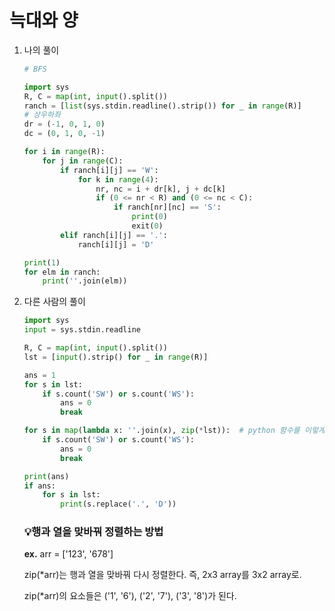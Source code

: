 # 늑대와 양

1. 나의 풀이

   ```python
   # BFS
   
   import sys
   R, C = map(int, input().split())
   ranch = [list(sys.stdin.readline().strip()) for _ in range(R)]
   # 상우하좌
   dr = (-1, 0, 1, 0)
   dc = (0, 1, 0, -1)
   
   for i in range(R):
       for j in range(C):
           if ranch[i][j] == 'W':
               for k in range(4):
                   nr, nc = i + dr[k], j + dc[k]
                   if (0 <= nr < R) and (0 <= nc < C):
                       if ranch[nr][nc] == 'S':
                           print(0)
                           exit(0)
           elif ranch[i][j] == '.':
               ranch[i][j] = 'D'
   
   print(1)
   for elm in ranch:
       print(''.join(elm))
   
   ```

   

2. 다른 사람의 풀이

   ```python
   import sys
   input = sys.stdin.readline
   
   R, C = map(int, input().split())
   lst = [input().strip() for _ in range(R)]
   
   ans = 1
   for s in lst:
       if s.count('SW') or s.count('WS'):
           ans = 0
           break
   
   for s in map(lambda x: ''.join(x), zip(*lst)):  # python 함수를 이렇게 써먹는구나!
       if s.count('SW') or s.count('WS'):
           ans = 0
           break
   
   print(ans)
   if ans:
       for s in lst:
           print(s.replace('.', 'D'))
   
   ```

   ### 💡행과 열을 맞바꿔 정렬하는 방법

   **ex.** arr = ['123', '678']

   zip(*arr)는 행과 열을 맞바꿔 다시 정렬한다. 즉, 2x3 array를 3x2 array로.
   
   zip(*arr)의 요소들은 ('1', '6'), ('2', '7'), ('3', '8')가 된다.

